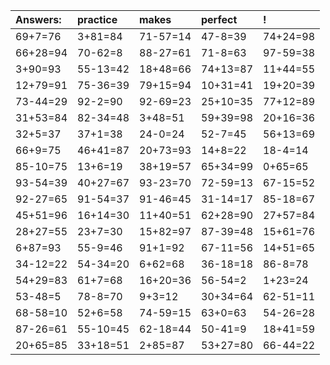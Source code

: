 | Answers: | practice | makes | perfect | ! |
| :--- | :--- | :--- | :--- | :--- |
| 69+7=76 | 3+81=84 | 71-57=14 | 47-8=39 | 74+24=98 | 
| 66+28=94 | 70-62=8 | 88-27=61 | 71-8=63 | 97-59=38 | 
| 3+90=93 | 55-13=42 | 18+48=66 | 74+13=87 | 11+44=55 | 
| 12+79=91 | 75-36=39 | 79+15=94 | 10+31=41 | 19+20=39 | 
| 73-44=29 | 92-2=90 | 92-69=23 | 25+10=35 | 77+12=89 | 
| 31+53=84 | 82-34=48 | 3+48=51 | 59+39=98 | 20+16=36 | 
| 32+5=37 | 37+1=38 | 24-0=24 | 52-7=45 | 56+13=69 | 
| 66+9=75 | 46+41=87 | 20+73=93 | 14+8=22 | 18-4=14 | 
| 85-10=75 | 13+6=19 | 38+19=57 | 65+34=99 | 0+65=65 | 
| 93-54=39 | 40+27=67 | 93-23=70 | 72-59=13 | 67-15=52 | 
| 92-27=65 | 91-54=37 | 91-46=45 | 31-14=17 | 85-18=67 | 
| 45+51=96 | 16+14=30 | 11+40=51 | 62+28=90 | 27+57=84 | 
| 28+27=55 | 23+7=30 | 15+82=97 | 87-39=48 | 15+61=76 | 
| 6+87=93 | 55-9=46 | 91+1=92 | 67-11=56 | 14+51=65 | 
| 34-12=22 | 54-34=20 | 6+62=68 | 36-18=18 | 86-8=78 | 
| 54+29=83 | 61+7=68 | 16+20=36 | 56-54=2 | 1+23=24 | 
| 53-48=5 | 78-8=70 | 9+3=12 | 30+34=64 | 62-51=11 | 
| 68-58=10 | 52+6=58 | 74-59=15 | 63+0=63 | 54-26=28 | 
| 87-26=61 | 55-10=45 | 62-18=44 | 50-41=9 | 18+41=59 | 
| 20+65=85 | 33+18=51 | 2+85=87 | 53+27=80 | 66-44=22 | 
